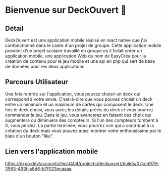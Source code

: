 # Bienvenue sur DeckOuvert 👋
## Détail
 DeckOuvert est une application mobile réalisé en react native que j'ai confonctionné dans le cadre d'un projet de groupe.
 Cette application mobile provient d'un projet scolaire travaillé en groupe où il fallait créer 
 un application mobile, une application Web du nom de EasyCréa pour la création de contenu pour le jeu mobile
 et une api en php qui sert de base de données pour les deux applications.

 ## Parcours Utilisateur
 Une fois rentrée sur l'application, vous pouvez choisir un deck qui correspond à votre envie. C'est-à-dire que vous pouvez choisir un deck entre un minimum et un maximum de cartes qui composent le deck. Une fois le deck choisi, vous aurez les détails précis du deck et vous pourrez commencer le jeu. Dans le jeu, vous avancerez en faisant des choix qui augmentera ou diminuera des compteurs. Si l'un des compteurs tombent à 0, vous perdez. La partie terminée, vous pourrez voir qui a contribué à la création du deck mais vous pouvez aussi montrer votre enthousiasme par le biais d'un bouton "like".

 ## Lien vers l'application mobile
https://expo.dev/accounts/twist404/projects/deckouvert/builds/07ccd979-3593-493f-a8d6-b7f023ecaaaa
